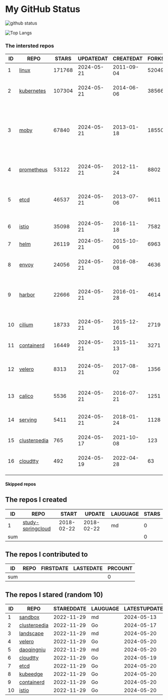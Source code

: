 # My GitHub Status

<img src="https://github-readme-stats-1.yihong0618.vercel.app/api?username=daoqingniu&show_icons=true&&&hide_title=true&count_private=true" alt="github status" />

![Top Langs](https://github-readme-stats-1.yihong0618.vercel.app/api/top-langs/?username=daoqingniu&layout=compact)

<!--START_SECTION:github_repos-->
### The intersted repos
| ID |                              REPO                               | STARS  | UPDATEDAT  | CREATEDAT  | FORKSCOUNT |                                                DESCRIPTIONS                                                |
|----|-----------------------------------------------------------------|--------|------------|------------|------------|------------------------------------------------------------------------------------------------------------|
|  1 | [linux](https://github.com/torvalds/linux)                      | 171768 | 2024-05-21 | 2011-09-04 |      52049 | Linux kernel source tree                                                                                   |
|  2 | [kubernetes](https://github.com/kubernetes/kubernetes)          | 107304 | 2024-05-21 | 2014-06-06 |      38566 | Production-Grade Container Scheduling and Management                                                       |
|  3 | [moby](https://github.com/moby/moby)                            |  67840 | 2024-05-21 | 2013-01-18 |      18550 | The Moby Project - a collaborative project for the container ecosystem to assemble container-based systems |
|  4 | [prometheus](https://github.com/prometheus/prometheus)          |  53122 | 2024-05-21 | 2012-11-24 |       8802 | The Prometheus monitoring system and time series database.                                                 |
|  5 | [etcd](https://github.com/etcd-io/etcd)                         |  46537 | 2024-05-21 | 2013-07-06 |       9611 | Distributed reliable key-value store for the most critical data of a distributed system                    |
|  6 | [istio](https://github.com/istio/istio)                         |  35098 | 2024-05-21 | 2016-11-18 |       7582 | Connect, secure, control, and observe services.                                                            |
|  7 | [helm](https://github.com/helm/helm)                            |  26119 | 2024-05-21 | 2015-10-06 |       6963 | The Kubernetes Package Manager                                                                             |
|  8 | [envoy](https://github.com/envoyproxy/envoy)                    |  24056 | 2024-05-21 | 2016-08-08 |       4636 | Cloud-native high-performance edge/middle/service proxy                                                    |
|  9 | [harbor](https://github.com/goharbor/harbor)                    |  22666 | 2024-05-21 | 2016-01-28 |       4614 | An open source trusted cloud native registry project that stores, signs, and scans content.                |
| 10 | [cilium](https://github.com/cilium/cilium)                      |  18733 | 2024-05-21 | 2015-12-16 |       2719 | eBPF-based Networking, Security, and Observability                                                         |
| 11 | [containerd](https://github.com/containerd/containerd)          |  16449 | 2024-05-21 | 2015-11-13 |       3271 | An open and reliable container runtime                                                                     |
| 12 | [velero](https://github.com/vmware-tanzu/velero)                |   8313 | 2024-05-21 | 2017-08-02 |       1356 | Backup and migrate Kubernetes applications and their persistent volumes                                    |
| 13 | [calico](https://github.com/projectcalico/calico)               |   5536 | 2024-05-21 | 2016-07-21 |       1251 | Cloud native networking and network security                                                               |
| 14 | [serving](https://github.com/knative/serving)                   |   5411 | 2024-05-21 | 2018-01-24 |       1128 | Kubernetes-based, scale-to-zero, request-driven compute                                                    |
| 15 | [clusterpedia](https://github.com/clusterpedia-io/clusterpedia) |    765 | 2024-05-17 | 2021-10-08 |        123 | The Encyclopedia of Kubernetes clusters                                                                    |
| 16 | [cloudtty](https://github.com/cloudtty/cloudtty)                |    492 | 2024-05-19 | 2022-04-28 |         63 | A Friendly Kubernetes CloudShell (Web Terminal) !                                                          |



#### Skipped repos
<!--END_SECTION:github_repos-->

<!--START_SECTION:my_github-->
## The repos I created
| ID  |                                 REPO                                 |   START    |   UPDATE   | LAUGUAGE | STARS |
|-----|----------------------------------------------------------------------|------------|------------|----------|-------|
|   1 | [study-springcloud](https://github.com/daoqingniu/study-springcloud) | 2018-02-22 | 2018-02-22 | md       |     0 |
| sum |                                                                      |            |            |          |     0 |

## The repos I contributed to
| ID  | REPO | FIRSTDATE | LASTEDATE | PRCOUNT |
|-----|------|-----------|-----------|---------|
| sum |      |           |           |       0 |

## The repos I stared (random 10)
| ID |                              REPO                               | STAREDDATE | LAUGUAGE | LATESTUPDATE |
|----|-----------------------------------------------------------------|------------|----------|--------------|
|  1 | [sandbox](https://github.com/cncf/sandbox)                      | 2022-11-29 | md       | 2024-05-13   |
|  2 | [clusterpedia](https://github.com/clusterpedia-io/clusterpedia) | 2022-11-29 | Go       | 2024-05-17   |
|  3 | [landscape](https://github.com/cncf/landscape)                  | 2022-11-29 | md       | 2024-05-20   |
|  4 | [velero](https://github.com/vmware-tanzu/velero)                | 2022-11-29 | Go       | 2024-05-20   |
|  5 | [daoqingniu](https://github.com/daoqingniu/daoqingniu)          | 2022-11-29 | md       | 2024-05-20   |
|  6 | [cloudtty](https://github.com/cloudtty/cloudtty)                | 2022-11-29 | Go       | 2024-05-19   |
|  7 | [etcd](https://github.com/etcd-io/etcd)                         | 2022-11-29 | Go       | 2024-05-20   |
|  8 | [kubeedge](https://github.com/kubeedge/kubeedge)                | 2022-11-29 | Go       | 2024-05-20   |
|  9 | [containerd](https://github.com/containerd/containerd)          | 2022-11-29 | Go       | 2024-05-20   |
| 10 | [istio](https://github.com/istio/istio)                         | 2022-11-29 | Go       | 2024-05-20   |

<!--END_SECTION:my_github-->
